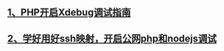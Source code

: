 ## [1、PHP开启Xdebug调试指南](https://www.jianshu.com/p/53a9064cb4e7)
## [2、学好用好ssh映射，开启公网php和nodejs调试](https://www.jianshu.com/p/2d608c48ce73)


